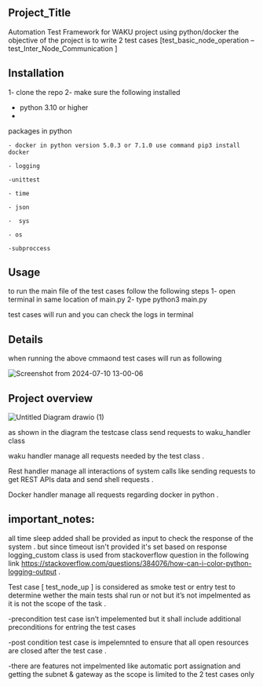 ﻿## Project_Title

Automation Test Framework for WAKU project using python/docker 
the objective of the project is to write 2 test cases 
[test_basic_node_operation – test_Inter_Node_Communication ]



## Installation

1- clone the repo 
2- make sure the following installed 
   - python 3.10 or higher
   - 
   packages in python

    - docker in python version 5.0.3 or 7.1.0 use command pip3 install docker
    
    - logging
    
    -unittest
    
    - time
    
    - json
    
    -  sys
    
    - os 
    
    -subproccess 
    

## Usage

to run the main file of the test cases follow the following steps
1- open terminal in same location of main.py 
2- type python3 main.py 

test cases will run and you can check the logs in terminal 



## Details

 when running the above cmmaond test cases will run as following

![Screenshot from 2024-07-10 13-00-06](https://github.com/AYAHASSAN287/WAKU_Automation_Framework/assets/49167455/564d2513-e412-4a6f-8683-7d13c9f65d96)

    

## Project overview 


![Untitled Diagram drawio (1)](https://github.com/AYAHASSAN287/WAKU_Automation_Framework/assets/49167455/0df46e31-4688-4e6f-80ab-e28239b7b675)


as shown in the diagram the testcase class send requests to waku_handler class

waku handler manage all requests needed by the test class .

Rest handler manage all interactions of system calls like sending requests to get REST APIs data and send shell requests .

Docker handler manage all requests regarding docker in python .



## important_notes:
all time sleep added shall be provided as input to check the response of the system . but since timeout isn't provided it's set based on response 
logging_custom class is used from stackoverflow question in the following link https://stackoverflow.com/questions/384076/how-can-i-color-python-logging-output .

Test case [ test_node_up ] is considered as smoke test or entry test to determine wether the main tests shal run or not but it’s not impelmented as it is not the scope of the task . 


-precondition test case isn’t impelemented but it shall include additional preconditions for entring the test cases 

-post condition test case is impelemnted to ensure that all open resources are closed after the test case .


-there are features not impelmented like automatic port assignation and getting the subnet & gateway as the scope is limited to the 2 test cases only 
